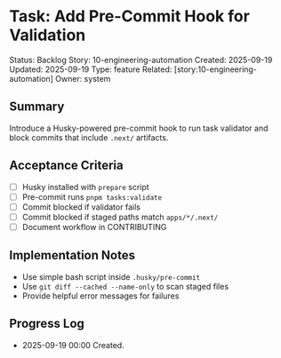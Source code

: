 # Task: Add Pre-Commit Hook for Validation
Status: Backlog
Story: 10-engineering-automation
Created: 2025-09-19
Updated: 2025-09-19
Type: feature
Related: [story:10-engineering-automation]
Owner: system

## Summary
Introduce a Husky-powered pre-commit hook to run task validator and block commits that include `.next/` artifacts.

## Acceptance Criteria
- [ ] Husky installed with `prepare` script
- [ ] Pre-commit runs `pnpm tasks:validate`
- [ ] Commit blocked if validator fails
- [ ] Commit blocked if staged paths match `apps/*/.next/`
- [ ] Document workflow in CONTRIBUTING

## Implementation Notes
- Use simple bash script inside `.husky/pre-commit`
- Use `git diff --cached --name-only` to scan staged files
- Provide helpful error messages for failures

## Progress Log
- 2025-09-19 00:00 Created.
